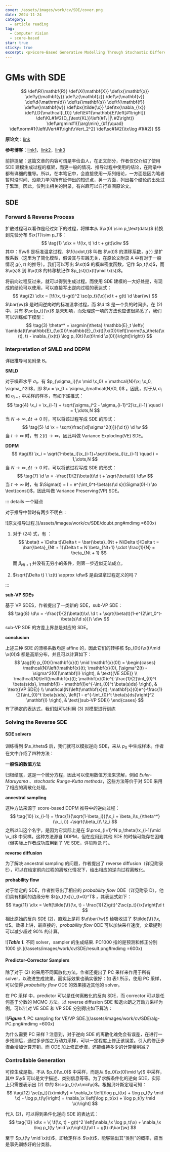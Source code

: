 ```yaml
---
cover: /assets/images/work/cv/SDE/cover.png
date: 2024-11-24
category:
  - article reading
tag:
  - Computer Vision
  - score-based
star: true
sticky: true
excerpt: <p>Score-Based Generative Modelling Through Stochastic Differential Equations：SDE 建模下的SMLD、DDPM and beyond.</p>
---
```




# GMs with SDE

$$
\def\R{\mathbf{R}}
\def\X{\mathbf{X}}
\def\x{\mathbf{x}}
\def\y{\mathbf{y}}
\def\z{\mathbf{z}}
\def\v{\mathbf{v}}
\def\d{\mathrm{d}}
\def\s{\mathbf{s}}
\def\f{\mathbf{f}}
\def\w{\mathbf{w}}
\def\bx{\tilde{\x}}
\def\tx{\nabla_{\x}}
\def\LD{\mathcal{LD}}
\def\E#1{\mathbb{E}\left[#1\right]}
\def\KL#1#2{D_{\text{KL}}\left(#1\ ||\ #2\right)}
\def\argmin#1{{\arg\min}_{#1}\quad}
\def\norm#1{\left\lVert#1\right\rVert_2^2}
\def\sc#1#2{\tx\log #1(#2)}
$$

**原论文**：[link][SDE]

**参考博客**：[link1][YangSongBlog]，[link2][yynBlog]，[link3][ZhangZhenHuBlog]

前排提醒：这篇文章的内容可谓是丰俭由人，在正文部分，作者仅仅介绍了使用 SDE 建模生成过程的框架，而更一般的情况、推导过程中使用的结论，在附录中都有详细的推导。所以，在本笔记中，会直接使用一系列结论，一方面是因为笔者暂时没时间、没能力学习所有延伸出的知识点，另一方面，列出每个结论的出处过于繁琐。因此，仅列出相关的附录，有兴趣可以自行查阅原论文。

## SDE

### Forward & Reverse Process

扩散过程可以看作是经过如下的过程，将样本从 $\x(0) \sim p_\text{data}$ 转换到先验分布 $\x(T)\sim p_T$：
$$
\tag{1}
\d\x = \f(\x, t) \d t + g(t)\d\w
$$
 其中：$\w$ 是标准温拿过程，$\f(\cdot,t)$ 叫做 $\x(t)$ 的漂移系数，$g(\cdot)$ 是扩散系数（这里为了简化模型，假设其与实践无关，在原论文附录 A 中有对于一般情况 $g(\cdot, t)$ 的推导）。我们可以写出 $\x(t)$ 的概率密度函数，记作 $p_t(\x)$，而 $\x(s)$ 到 $\x(t)$ 的转移核记作 $p_{st}(\x(t)\mid \x(s))$。

将前向过程反过来，就可以得到生成过程。而使用 SDE 建模的一大好处是，有现成的结论可以使用，可以直接写出逆向过程的表达式：
$$
\tag{2}
\d\x = [\f(\x, t)-g(t)^2 \sc{p_t}{\x}]\d t + g(t) \d \bar{\w}
$$
$\bar{\w}$ 是时间逆向时的标准温拿过程，而 $\d t$ 是一个负的时间步。在 (2) 中，只有 $\sc{p_t}{\x}$ 是未知项，而处理这一项的方法也应该很熟悉了，我们可以训练如下模型：
$$
\tag{3}
\theta^* = \argmin{\theta} \mathbb{E}_t \left\{ \lambda(t)\mathbb{E}_{\x(0)}\mathbb{E}_{\x(t)|\x(0)}\left[\norm{\s_\theta(\x(t), t) -  \nabla_{\x(t)} \log p_{0t}(\x(t)\mid \x(0))}\right]\right\}
$$

### Interpretation of SMLD and DDPM

详细推导可见附录 B。

**SMLD**

对于噪声水平 $\sigma_i$，有 $p_{\sigma_i}(\x \mid \x_0) = \mathcal{N}(\x; \x_0, \sigma_i^2I)$，即 $\x = \x_0 + \sigma_i\mathcal{N}(0, I)$ 。因此，对于从 $\sigma_i$ 和 $\sigma_{i-1}$ 中采样的样本，有如下递推式：
$$
\tag{4}
\x_i = \x_{i-1} + \sqrt{\sigma_i^2 - \sigma_{i-1}^2}\z_{i-1} \quad i = 1,\dots,N
$$
当 $N \to \infty, \Delta t\to 0$ 时，可以将该过程写成 SDE 的形式：
$$
\tag{5}
\d \x = \sqrt{\frac{\d[\sigma^2(t)]}{\d t}} \d \w
$$
 当 $t\to \infty$ 时，有 $\Sigma(t) \to \infty$，因此叫做 Variance Exploding(VE) SDE。

**DDPM**
$$
\tag{6}
\x_i = \sqrt{1-\beta_i}\x_{i-1}+\sqrt{\beta_i}\z_{i-1} \quad i = 1,\dots,N
$$
当 $N \to \infty, \Delta t\to 0$ 时，可以将该过程写成 SDE 的形式：
$$
\tag{7}
\d \x = -\frac{1}{2}\beta(t)\d t + \sqrt{\beta(t)} \d\w
$$
 当 $t\to \infty$ 时，有 $\Sigma(t) = I + e^{\int_0^t-\beta(s)\d s}(\Sigma(0)-I) \to \text{const}$，因此叫做 Variance Preserving(VP) SDE。

::: details 一个疑点

对于推导中暂时有两步不明白：

![原文推导过程.](/assets/images/work/cv/SDE/doubt.png#mdimg =600x)

1. 对于 (24) 式，有 ：
   $$
   \beta(t + \Delta t)\Delta t = \bar{\beta}_{Nt + N\Delta t}\Delta t = \bar{\beta}_{Nt + 1}\Delta t = N \beta_{Nt+1} \cdot \frac{1}{N} = \beta_{Nt + 1}
   $$
   

   而 $\beta_{Nt + 1}$ 并没有无穷小的条件，则第一步近似无法成立。

2. $\sqrt{\Delta t} \ \z(t) \approx \d\w$ 是由温拿过程定义的吗？

:::

**sub-VP SDEs**

基于 VP SDES，作者提出了一类新的 SDE，sub-VP SDE：
$$
\tag{8}
\d\x = -\frac{1}{2}\beta(t)\x\ \d t + \sqrt{\beta(t)(1-e^{2\int_0^t-\beta(s)\d s})}\ \d\w
$$
sub-VP SDE 的方差上界总是对应的 SDE。

**conclusion**

上述三种 SDE 的漂移系数均是 affine 的，因此它们的转移核 $p_{0t}(\x(t)\mid \x(0))$ 都是高斯分布，并且可以计算如下：
$$
\tag{9}
p_{0t}(\mathbf{x}(t) \mid \mathbf{x}(0)) = 
\begin{cases}
    \mathcal{N}\left(\mathbf{x}(t); \mathbf{x}(0), [\sigma^2(t) - \sigma^2(0)]\mathbf{I} \right), & \text{(VE SDE)} \\
    \mathcal{N}\left(\mathbf{x}(t); \mathbf{x}(0)e^{-\frac{1}{2}\int_{0}^t \beta(s)ds}, 
    \mathbf{I} - \mathbf{I}e^{-\int_{0}^t \beta(s)ds} \right), & \text{(VP SDE)} \\
    \mathcal{N}\left(\mathbf{x}(t); \mathbf{x}(0)e^{-\frac{1}{2}\int_{0}^t \beta(s)ds}, 
    \left[1 - e^{-\int_{0}^t \beta(s)ds}\right]^2 \mathbf{I} \right), & \text{(sub-VP SDE)}
\end{cases}
$$
有了确定的表达式，我们就可以利用 (3) 对模型进行训练

### Solving the Reverse SDE

#### SDE solvers

训练得到 $\s_\theta$ 后，我们就可以模拟逆向 SDE，来从 $p_0$ 中生成样本。作者在文中介绍了四种方法：

**一般性的数值方法**

归根结底，这是一个微分方程，因此可以使用数值方法来求解，例如 *Euler-Maruyama* 、*stochastic Runge-Kutta methods*，这些方法等价于对 SDE 采用了相应的离散化处理。

**ancestral sampling**

这种方法来源于 score-based DDPM 推导中的逆向过程：
$$
\tag{10}
\x_{i-1} = \frac{1}{\sqrt{1-\beta_i}}(\x_i + \beta_i\s_{\theta^*}(\x_i, i)) +\sqrt{\beta_i}\ \z_i
$$
之所以叫这个名字，是因为它实际上是在 $\prod_{i=1}^N p_\theta(\x_{i-1}\mid \x_i)$ 中采样。这种方法源自 DDPM，但在应用到其他 SDE 的时候可能存在困难（但实际上作者成功应用到了 VE SDE，详见附录 F）。

**reverse diffusion**

为了解决 ancestral sampling 的问题，作者提出了 reverse diffusion（详见附录 E），可以在给定前向过程的离散化情况下，给出相应的逆向过程离散化。

**probability flow**

对于给定的 SDE，作者推导出了相应的 *probability flow* ODE（详见附录 D），他们具有相同的边缘分布 $\{p_t(\x)\}_{t=0}^T$ ，其表达式如下：
$$
\tag{11}
\d\x = \left[\tilde{\f}(\x, t) - \frac{1}{2}g(t)^2\sc{p_t}{\x}\right]\d t
$$
相比原始的反向 SDE (2)，直观上是将 $\d\bar{\w}$ 给吸收进了 $\tilde{\f}(\x, t)$。效果上讲，最直接的，*probability flow* ODE 可以加快采样速度，文章提到可以减少超过 90% 的计算。

![***Table 1***. 不同 solver，sampler 的生成结果. PC1000 指的是预测和修正分别 1000 步.](/assets/images/work/cv/SDE/result.png#mdimg =600x)

#### Predictor-Corrector Samplers

除了对于 (2) 的采用不同离散化方法，作者还提出了 PC 采样来作用于所有 solver，以改进生成效果。而实际效果也确实很好：如 表1 所示，使用 PC 采样，可以使得 *probability flow* ODE 的效果接近其他的 solver。

在 PC 采样 中，predictor 可以是任何离散化的反向 SDE，而 corrector 可以是任何基于分数的 MCMC 方法。以 reverse diffusion SDE 和退火朗之万动力采样为例，可以针对 VE SDE 和 VP SDE 分别得出如下算法：

![***Figure 1***. PC sampling for VE/VP SDE.](/assets/images/work/cv/SDE/alg-PC.png#mdimg =600x)

为什么需要 PC 采样？注意到，对于逆向 SDE 的离散化难免会有误差，在进行一步预测后，通过多步朗之万动力采样，可以一定程度上修正该误差。引入的修正步骤会增加计算开销，而 ODE 加上修正步骤，还能维持多少的计算量削减？

### Controllable Generation

可控生成是指，不从 $p_0(\x_0)$ 中采样，而是从 $p_0(\x(0)\mid \y)$ 中采样，其中 $\y$ 可以是文字描述、类别信息等等。为了求解条件化的逆向 SDE，实际上只需要表示出 (2) 中的 $\sc{p_t}{\x\mid\y}$。根据贝叶斯定理可知：
$$
\tag{12}
\sc{p_t}{\x\mid\y} = \nabla_\x \left[\log p_t(\x) + \log p_t(\y \mid \x) - \log p_t(\y)\right] = \nabla_\x \left[\log p_t(\x) + \log p_t(\y \mid \x)\right]
$$

代入 (2)，可以得到条件化逆向 SDE 的表达式：
$$
\tag{13}
\d\x = \{ \f(\x, t) - g(t)^2 \left[\nabla_\x \log p_t(\x) + \nabla_\x \log p_t(\y \mid \x)\right]\}\d t + g(t) d\bar{\w}
$$

至于 $p_t(\y \mid \x(t))$，即给定样本 $\x(t)$，能够输出其“类别”的概率，应当是事先训练好的分类器。






[SDE]:https://arxiv.org/abs/2011.13456
[YangSongBlog]: https://yang-song.net/blog/2021/score/
[ZhangZhenHuBlog]:https://www.zhangzhenhu.com/aigc/Score-Based_Generative_Models.html
[yynBlog]:https://yynnyy.cn/6b94db09



